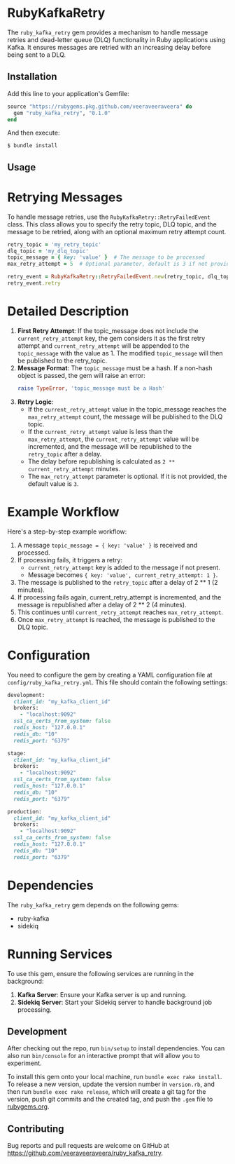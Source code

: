 # RubyKafkaRetry

The `ruby_kafka_retry` gem provides a mechanism to handle message retries and dead-letter queue (DLQ) functionality in Ruby applications using Kafka. It ensures messages are retried with an increasing delay before being sent to a DLQ.

## Installation

Add this line to your application's Gemfile:

```ruby
source "https://rubygems.pkg.github.com/veeraveeraveera" do
  gem "ruby_kafka_retry", "0.1.0"
end
```

And then execute:

    $ bundle install

<!-- Or install it yourself as:

    $ gem install ruby_kafka_retry -->

## Usage
# Retrying Messages
To handle message retries, use the `RubyKafkaRetry::RetryFailedEvent` class. This class allows you to specify the retry topic, DLQ topic, and the message to be retried, along with an optional maximum retry attempt count.

```ruby
retry_topic = 'my_retry_topic'
dlq_topic = 'my_dlq_topic'
topic_message = { key: 'value' }  # The message to be processed
max_retry_attempt = 5  # Optional parameter, default is 3 if not provided

retry_event = RubyKafkaRetry::RetryFailedEvent.new(retry_topic, dlq_topic, topic_message, max_retry_attempt)
retry_event.retry
```

# Detailed Description
1. **First Retry Attempt**: If the topic_message does not include the `current_retry_attempt` key, the gem considers it as the first retry attempt and `current_retry_attempt` will be appended to the `topic_message` with the value as 1. The modified `topic_message` will then be published to the retry_topic.
2. **Message Format**: The `topic_message` must be a hash. If a non-hash object is passed, the gem will raise an error:
     ```ruby
     raise TypeError, 'topic_message must be a Hash'
     ```
3. **Retry Logic**:
    * If the `current_retry_attempt` value in the topic_message reaches the `max_retry_attempt` count, the message will be published to the DLQ topic.
    * If the `current_retry_attempt` value is less than the `max_retry_attempt`, the `current_retry_attempt` value will be incremented, and the message will be republished to the `retry_topic` after a delay.
    * The delay before republishing is calculated as `2 ** current_retry_attempt` minutes.
    * The `max_retry_attempt` parameter is optional. If it is not provided, the default value is `3`.

# Example Workflow
Here's a step-by-step example workflow:
1. A message `topic_message = { key: 'value' }` is received and processed.
2. If processing fails, it triggers a retry:
    * `current_retry_attempt` key is added to the message if not present.
    * Message becomes `{ key: 'value', current_retry_attempt: 1 }`.
3. The message is published to the `retry_topic` after a delay of 2 ** 1 (2 minutes).
4. If processing fails again, current_retry_attempt is incremented, and the message is republished after a delay of 2 ** 2 (4 minutes).
5. This continues until `current_retry_attempt` reaches `max_retry_attempt`.
6. Once `max_retry_attempt` is reached, the message is published to the DLQ topic.

# Configuration
You need to configure the gem by creating a YAML configuration file at `config/ruby_kafka_retry.yml`. This file should contain the following settings:

```ruby
development:
  client_id: "my_kafka_client_id"
  brokers:
    - "localhost:9092"
  ssl_ca_certs_from_system: false
  redis_host: "127.0.0.1"
  redis_db: "10"
  redis_port: "6379"

stage:
  client_id: "my_kafka_client_id"
  brokers:
    - "localhost:9092"
  ssl_ca_certs_from_system: false
  redis_host: "127.0.0.1"
  redis_db: "10"
  redis_port: "6379"

production:
  client_id: "my_kafka_client_id"
  brokers:
    - "localhost:9092"
  ssl_ca_certs_from_system: false
  redis_host: "127.0.0.1"
  redis_db: "10"
  redis_port: "6379"
```

# Dependencies
The `ruby_kafka_retry` gem depends on the following gems:
* ruby-kafka
* sidekiq

# Running Services
To use this gem, ensure the following services are running in the background:
1. **Kafka Server**: Ensure your Kafka server is up and running.
2. **Sidekiq Server**: Start your Sidekiq server to handle background job processing.

## Development

After checking out the repo, run `bin/setup` to install dependencies. You can also run `bin/console` for an interactive prompt that will allow you to experiment.

To install this gem onto your local machine, run `bundle exec rake install`. To release a new version, update the version number in `version.rb`, and then run `bundle exec rake release`, which will create a git tag for the version, push git commits and the created tag, and push the `.gem` file to [rubygems.org](https://rubygems.org).

## Contributing

Bug reports and pull requests are welcome on GitHub at https://github.com/veeraveeraveera/ruby_kafka_retry.

